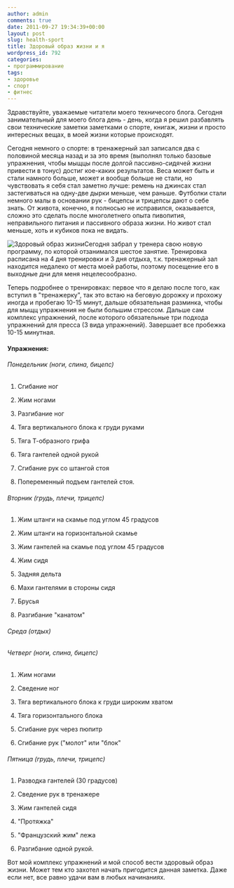 ```yaml
---
author: admin
comments: true
date: 2011-09-27 19:34:39+00:00
layout: post
slug: health-sport
title: Здоровый образ жизни и я
wordpress_id: 792
categories:
- программирование
tags:
- здоровье
- спорт
- фитнес
---
```


Здравствуйте, уважаемые читатели моего техничесого блога. Сегодня занимательный для моего блога день - день, когда я решил разбавлять свои технические заметки заметками о спорте, книгаж, жизни и просто интересных вещах, в моей жизни которые происходят. 





Сегодня немного о спорте: в тренажерный зал записался два с половиной месяца назад и за это время (выполнял только базовые упражнения, чтобы мыщцы после долгой пассивно-сидячей жизни привести в тонус) достиг кое-каких результатов. Веса может быть и стали намного больше, может и вообще больше не стали, но чувствовать я себя стал заметно лучше: ремень на джинсах стал застегиваться на одну-две дырки меньше, чем раньше. Футболки стали немного малы в основании рук - бицепсы и трицепсы дают о себе знать. От живота, конечно, я полносью не исправился, оказывается, сложно это сделать после многолетнего опыта пивопития, неправильного питания и пассивного образа жизни. Но живот стал меньше, хоть и кубиков пока не видать. 


<!-- more -->


![Здоровый образ жизни](http://vredniy.ru/wp-content/uploads/2011/09/healthy_skin_healthy_lifestyle-300x200.jpg)Сегодня забрал у тренера свою новую программу, по которой отзанимался шестое занятие. Тренировка расписана на 4 дня тренировки и 3 дня отдыха, т.к. тренажерный зал находится недалеко от места моей работы, поэтому посещение его в выходные дни для меня нецелесообразно. 





Теперь подробнее о тренировках: первое что я делаю после того, как вступил в "тренажерку", так это встаю на беговую дорожку и прохожу иногда и пробегаю 10-15 минут, дальше обязательная разминка, чтобы для мыщц упражнения не были большим стрессом. Дальше сам комплекс упражнений, после которого обязательные три подхода упражнений для пресса (3 вида упражнений). Завершает все пробежка 10-15 минутная.





#### Упражнения:





###### Понедельник (ноги, спина, бицепс)







  1. Сгибание ног


  2. Жим ногами


  3. Разгибание ног


  4. Тяга вертикального блока к груди руками


  5. Тяга Т-образного грифа


  6. Тяга гантелей одной рукой


  7. Сгибание рук со штангой стоя


  8. Попеременный подъем гантелей стоя.





###### Вторник (грудь, плечи, трицепс)







  1. Жим штанги на скамье под углом 45 градусов


  2. Жим штанги на горизонтальной скамье


  3. Жим гантелей на скамье под углом 45 градусов


  4. Жим сидя


  5. Задняя дельта


  6. Махи гантелями в стороны сидя


  7. Брусья


  8. Разгибание "канатом"





###### Среда (отдых)





###### Четверг (ноги, спина, бицепс)







  1. Жим ногами


  2. Сведение ног


  3. Тяга вертикального блока к груди широким хватом


  4. Тяга горизонтального блока


  5. Сгибание рук через пюпитр


  6. Сгибание рук ("молот" или "блок"





###### Пятница (грудь, плечи, трицепс)







  1. Разводка гантелей (30 градусов)


  2. Сведение рук в тренажере


  3. Жим гантелей сидя


  4. "Протяжка"


  5. "Французский жим" лежа


  6. Разгибание одной рукой.





Вот мой комплекс упражнений и мой способ вести здоровый образ жизни. Может тем кто захотел начать пригодится данная заметка. Даже если нет, все равно удачи вам в любых начинаниях. 




